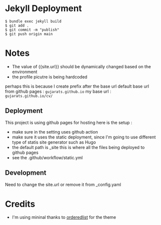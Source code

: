 # Jekyll Deployment

```shell
$ bundle exec jekyll build
$ git add .
$ git commit -m "publish"
$ git push origin main
```

# Notes

- The value of {{site.url}} should be dynamically changed based on the environment
- the profile picutre is being hardcoded

perhaps this is because I create prefix after the base url
default base url from github pages : `gujarats.github.io`
my base url : `gujarats.github.io/cv/`

## Deployment

This project is using github pages for hosting here is the setup :

- make sure in the setting uses github action
- make sure it uses the static deployment, since I'm going to use different type of statis site generator such as Hugo
- the default path is \_site this is where all the files being deployed to github pages
- see the .github/workflow/static.yml

## Development

Need to change the site.url or remove it from \_config.yaml

# Credits

- I'm using mininal thanks to [orderedlist](https://github.com/orderedlist) for the theme
